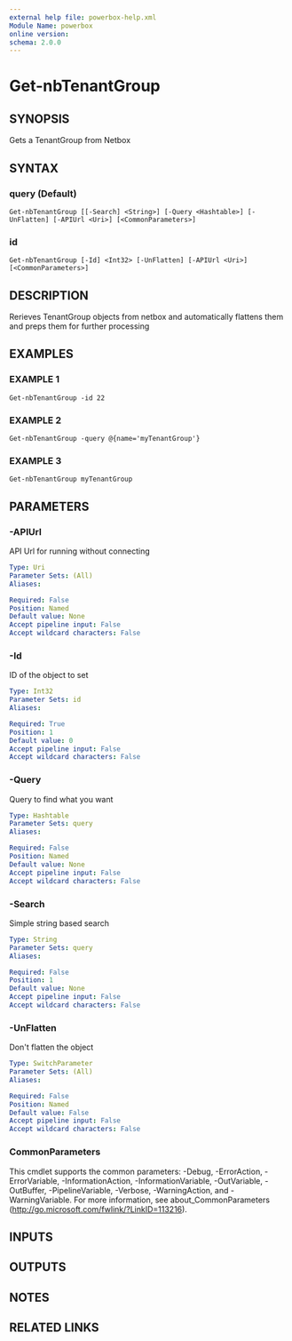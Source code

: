 ```yaml
---
external help file: powerbox-help.xml
Module Name: powerbox
online version:
schema: 2.0.0
---
```


# Get-nbTenantGroup

## SYNOPSIS
Gets a TenantGroup from Netbox

## SYNTAX

### query (Default)
```
Get-nbTenantGroup [[-Search] <String>] [-Query <Hashtable>] [-UnFlatten] [-APIUrl <Uri>] [<CommonParameters>]
```

### id
```
Get-nbTenantGroup [-Id] <Int32> [-UnFlatten] [-APIUrl <Uri>] [<CommonParameters>]
```

## DESCRIPTION
Rerieves TenantGroup objects from netbox and automatically flattens them and
preps them for further processing

## EXAMPLES

### EXAMPLE 1
```
Get-nbTenantGroup -id 22
```

### EXAMPLE 2
```
Get-nbTenantGroup -query @{name='myTenantGroup'}
```

### EXAMPLE 3
```
Get-nbTenantGroup myTenantGroup
```

## PARAMETERS

### -APIUrl
API Url for running without connecting

```yaml
Type: Uri
Parameter Sets: (All)
Aliases:

Required: False
Position: Named
Default value: None
Accept pipeline input: False
Accept wildcard characters: False
```

### -Id
ID of the object to set

```yaml
Type: Int32
Parameter Sets: id
Aliases:

Required: True
Position: 1
Default value: 0
Accept pipeline input: False
Accept wildcard characters: False
```

### -Query
Query to find what you want

```yaml
Type: Hashtable
Parameter Sets: query
Aliases:

Required: False
Position: Named
Default value: None
Accept pipeline input: False
Accept wildcard characters: False
```

### -Search
Simple string based search

```yaml
Type: String
Parameter Sets: query
Aliases:

Required: False
Position: 1
Default value: None
Accept pipeline input: False
Accept wildcard characters: False
```

### -UnFlatten
Don't flatten the object

```yaml
Type: SwitchParameter
Parameter Sets: (All)
Aliases:

Required: False
Position: Named
Default value: False
Accept pipeline input: False
Accept wildcard characters: False
```

### CommonParameters
This cmdlet supports the common parameters: -Debug, -ErrorAction, -ErrorVariable, -InformationAction, -InformationVariable, -OutVariable, -OutBuffer, -PipelineVariable, -Verbose, -WarningAction, and -WarningVariable.
For more information, see about_CommonParameters (http://go.microsoft.com/fwlink/?LinkID=113216).

## INPUTS

## OUTPUTS

## NOTES

## RELATED LINKS
